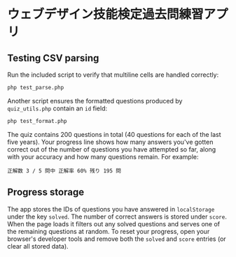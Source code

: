 # ウェブデザイン技能検定過去問練習アプリ

## Testing CSV parsing

Run the included script to verify that multiline cells are handled correctly:

```bash
php test_parse.php
```

Another script ensures the formatted questions produced by `quiz_utils.php`
contain an `id` field:

```bash
php test_format.php
```

The quiz contains 200 questions in total (40 questions for each of the last five
years). Your progress line shows how many answers you've gotten correct out of
the number of questions you have attempted so far, along with your accuracy and
how many questions remain. For example:

```
正解数 3 / 5 問中 正解率 60% 残り 195 問
```

## Progress storage

The app stores the IDs of questions you have answered in `localStorage` under
the key `solved`. The number of correct answers is stored under `score`. When
the page loads it filters out any solved questions and serves one of the
remaining questions at random. To reset your progress, open your browser's
developer tools and remove both the `solved` and `score` entries (or clear all
stored data).
